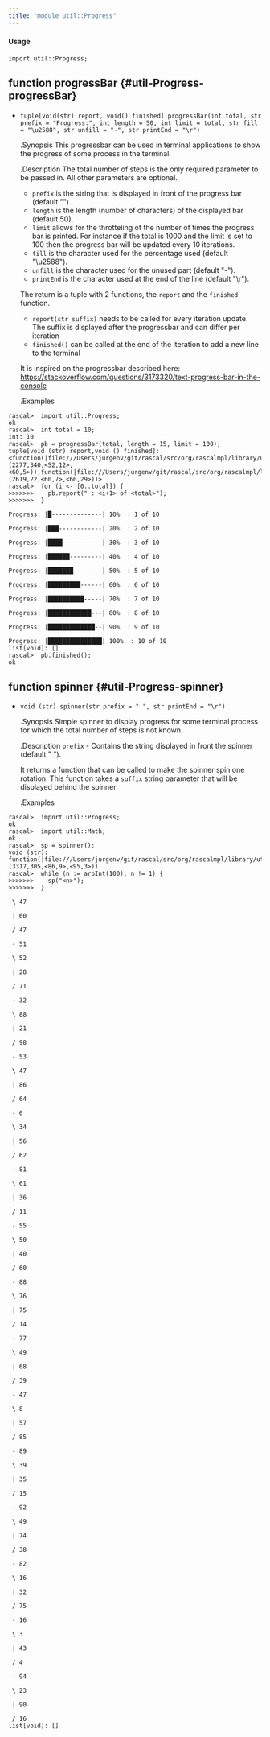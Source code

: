 ```yaml
---
title: "module util::Progress"
---
```


#### Usage

`import util::Progress;`


## function progressBar {#util-Progress-progressBar}

* ``tuple[void(str) report, void() finished] progressBar(int total, str prefix = "Progress:", int length = 50, int limit = total, str fill = "\u2588", str unfill = "-", str printEnd = "\r")``


  .Synopsis
  This progressbar can be used in terminal applications to show the progress of some process in the terminal.
  
  .Description
  The total number of steps is the only required parameter to be passed in. All other parameters are optional.
   - `prefix` is the string that is displayed in front of the progress bar (default "").
   - `length` is the length (number of characters) of the displayed bar (default 50).
   - `limit` allows for the throtteling of the number of times the progress bar is printed. For instance if the total is 1000 and the limit is set to 100 then the progress bar will be updated every 10 iterations. 
   - `fill` is the character used for the percentage used (default "\u2588").
   - `unfill` is the character used for the unused part (default "-").
   - `printEnd` is the character used at the end of the line (default "\r").
   
  The return is a tuple with 2 functions, the `report` and the `finished` function.
  - `report(str suffix)` needs to be called for every iteration update. The suffix is displayed after the progressbar and can differ per iteration
  - `finished()` can be called at the end of the iteration to add a new line to the terminal  

  It is inspired on the progressbar described here: https://stackoverflow.com/questions/3173320/text-progress-bar-in-the-console

  .Examples

```rascal-shell 
rascal>  import util::Progress;
ok
rascal>  int total = 10; 
int: 10
rascal>  pb = progressBar(total, length = 15, limit = 100);
tuple[void (str) report,void () finished]: <function(|file:///Users/jurgenv/git/rascal/src/org/rascalmpl/library/util/Progress.rsc|(2277,340,<52,12>,<60,5>)),function(|file:///Users/jurgenv/git/rascal/src/org/rascalmpl/library/util/Progress.rsc|(2619,22,<60,7>,<60,29>))>
rascal>  for (i <- [0..total]) {
>>>>>>>    pb.report(" : <i+1> of <total>");
>>>>>>>  }
Progress: |█--------------| 10%  : 1 of 10Progress: |███------------| 20%  : 2 of 10Progress: |████-----------| 30%  : 3 of 10Progress: |██████---------| 40%  : 4 of 10Progress: |███████--------| 50%  : 5 of 10Progress: |█████████------| 60%  : 6 of 10Progress: |██████████-----| 70%  : 7 of 10Progress: |████████████---| 80%  : 8 of 10Progress: |█████████████--| 90%  : 9 of 10Progress: |███████████████| 100%  : 10 of 10
list[void]: []
rascal>  pb.finished();  
ok
```

## function spinner {#util-Progress-spinner}

* ``void (str) spinner(str prefix = " ", str printEnd = "\r")``


  .Synopsis
  Simple spinner to display progress for some terminal process for which the total number of steps is not known.
      
  .Description
  `prefix` - Contains the string displayed in front the spinner (default " ").
     
   It returns a function that can be called to make the spinner spin one rotation.
   This function takes a `suffix` string parameter that will be displayed behind the spinner  
  
  .Examples  

```rascal-shell 
rascal>  import util::Progress;
ok
rascal>  import util::Math;
ok
rascal>  sp = spinner();
void (str): function(|file:///Users/jurgenv/git/rascal/src/org/rascalmpl/library/util/Progress.rsc|(3317,305,<86,9>,<95,3>))
rascal>  while (n := arbInt(100), n != 1) {
>>>>>>>    sp("<n>");
>>>>>>>  }
 \ 47  | 60  / 47  - 51  \ 52  | 28  / 71  - 32  \ 88  | 21  / 98  - 53  \ 47  | 86  / 64  - 6  \ 34  | 56  / 62  - 81  \ 61  | 36  / 11  - 55  \ 50  | 40  / 60  - 88  \ 76  | 75  / 14  - 77  \ 49  | 68  / 39  - 47  \ 8  | 57  / 85  - 89  \ 39  | 35  / 15  - 92  \ 49  | 74  / 38  - 82  \ 16  | 32  / 75  - 16  \ 3  | 43  / 4  - 94  \ 23  | 90  / 16 
list[void]: []
```


